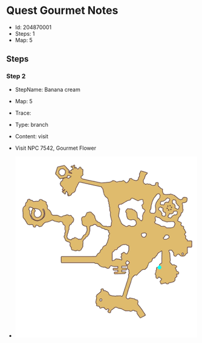 # Quest Gourmet Notes

- Id: 204870001
- Steps: 1
- Map: 5

## Steps

### Step 2
- StepName:  Banana cream
- Map:  5
- Trace:  
- Type:  branch
- Content:  visit
- Visit NPC 7542, Gourmet Flower

- ![images/204870001_2.png](images/204870001_2.png)


